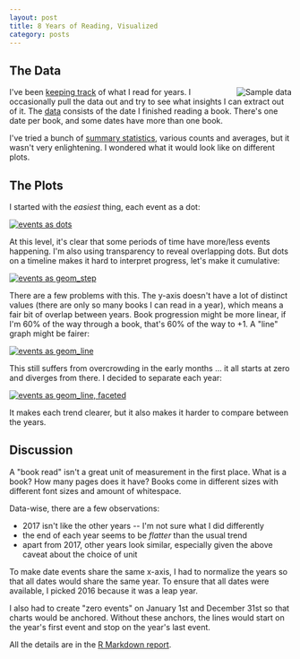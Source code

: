 ```yaml
---
layout: post
title: 8 Years of Reading, Visualized
category: posts
---
```


## The Data

<img style="float: right; margin-left: 10px" src="{{site.url}}/assets/8-years-reading/data-sample.png" alt="Sample data" />

I've been [keeping track](https://bookpiles.ca/jonathan/books?pile=done) of
what I read for years. I occasionally pull the data out and try to see
what insights I can extract out of it. The [data]({{site.url}}/assets/8-years-reading/books.csv)
consists of the date I finished reading a book. There's one date per
book, and some dates have more than one book.

I've tried a bunch of [summary statistics](https://blog.jpalardy.com/posts/reject-summary-statistics/),
various counts and averages, but it wasn't very enlightening. I
wondered what it would look like on different plots.


## The Plots

I started with the _easiest_ thing, each event as a dot:

[![events as dots]({{site.url}}/assets/8-years-reading/dots.png)]({{site.url}}/assets/8-years-reading/dots.png)

At this level, it's clear that some periods of time have more/less events
happening. I'm also using transparency to reveal overlapping dots. But dots on
a timeline makes it hard to interpret progress, let's make it cumulative:

[![events as geom_step]({{site.url}}/assets/8-years-reading/geom_step.png)]({{site.url}}/assets/8-years-reading/geom_step.png)

There are a few problems with this. The y-axis doesn't have a lot of distinct values
(there are only so many books I can read in a year), which means a fair bit of
overlap between years. Book progression might be more linear, if
I'm 60% of the way through a book, that's 60% of the way to +1. A "line" graph
might be fairer:

[![events as geom_line]({{site.url}}/assets/8-years-reading/geom_line.png)]({{site.url}}/assets/8-years-reading/geom_line.png)

This still suffers from overcrowding in the early months ... it all starts
at zero and diverges from there. I decided to separate each year:

[![events as geom_line, faceted]({{site.url}}/assets/8-years-reading/facet.png)]({{site.url}}/assets/8-years-reading/facet.png)

It makes each trend clearer, but it also makes it harder to compare between the years.


## Discussion

A "book read" isn't a great unit of measurement in the first place. What is a
book? How many pages does it have? Books come in different sizes with different
font sizes and amount of whitespace.

Data-wise, there are a few observations:

- 2017 isn't like the other years -- I'm not sure what I did differently
- the end of each year seems to be _flatter_ than the usual trend
- apart from 2017, other years look similar, especially given the above caveat about the choice of unit

To make date events share the same x-axis, I had to normalize the years so that
all dates would share the same year. To ensure that all dates were available, I
picked 2016 because it was a leap year.

I also had to create "zero events" on January 1st and December 31st so that
charts would be anchored. Without these anchors, the lines would start on the
year's first event and stop on the year's last event.

All the details are in the [R Markdown report]({{site.url}}/assets/8-years-reading/report.html).

